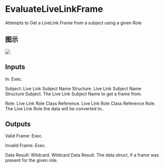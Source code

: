 # EvaluateLiveLinkFrame

Attempts to Get a LiveLink Frame from a subject using a given Role

## 图示

![]($-20221218-19450460.png)

## Inputs

In: Exec.

Subject: Live Link Subject Name Structure. Live Link Subject Name Structure Subject. The Live Link Subject Name to get a frame from.

Role: Live Link Role Class Reference. Live Link Role Class Reference Role. The Live Link Role the data will be converted to..  

## Outputs

Valid Frame: Exec.

Invalid Frame: Exec.

Data Result: Wildcard. Wildcard Data Result. The data struct, if a frame was present for the given role.

